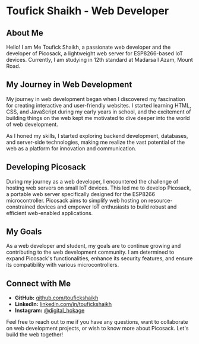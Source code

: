 # Toufick Shaikh - Web Developer 



## About Me

Hello! I am Me Toufick Shaikh, a passionate web developer and the developer of Picosack, a lightweight web server for ESP8266-based IoT devices. Currently, I am studying in 12th standard at Madarsa I Azam, Mount Road.

## My Journey in Web Development

My journey in web development began when I discovered my fascination for creating interactive and user-friendly websites. I started learning HTML, CSS, and JavaScript during my early years in school, and the excitement of building things on the web kept me motivated to dive deeper into the world of web development.

As I honed my skills, I started exploring backend development, databases, and server-side technologies, making me realize the vast potential of the web as a platform for innovation and communication.

## Developing Picosack

During my journey as a web developer, I encountered the challenge of hosting web servers on small IoT devices. This led me to develop Picosack, a portable web server specifically designed for the ESP8266 microcontroller. Picosack aims to simplify web hosting on resource-constrained devices and empower IoT enthusiasts to build robust and efficient web-enabled applications.

## My Goals

As a web developer and student, my goals are to continue growing and contributing to the web development community. I am determined to expand Picosack's functionalities, enhance its security features, and ensure its compatibility with various microcontrollers.

## Connect with Me

- **GitHub:** [github.com/toufickshaikh](https://github.com/toufickshaikh)
- **LinkedIn:** [linkedin.com/in/toufickshaikh](https://www.linkedin.com/in/toufickshaikh)
- **Instagram:** [@digital_hokage](https://www.instagram.com/digital_hokage/)

Feel free to reach out to me if you have any questions, want to collaborate on web development projects, or wish to know more about Picosack. Let's build the web together!
